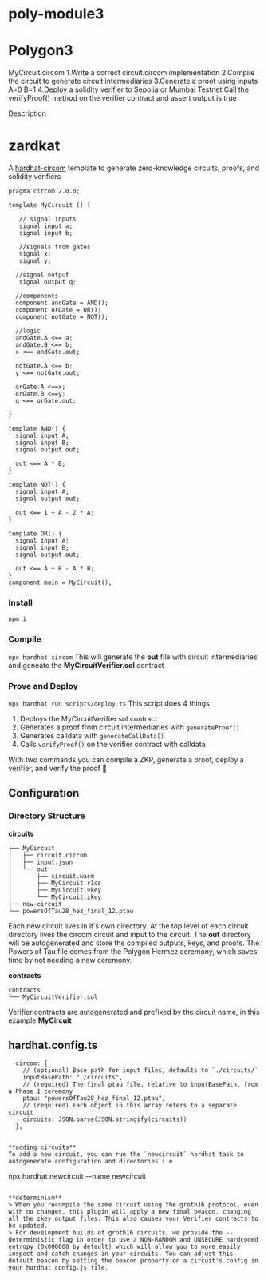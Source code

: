 # poly-module3
# Polygon3

MyCircuit.circom
1.Write a correct circuit.circom implementation
2.Compile the circuit to generate circuit intermediaries
3.Generate a proof using inputs A=0 B=1
4.Deploy a solidity verifier to Sepolia or Mumbai Testnet
Call the verifyProof() method on the verifier contract and assert output is true


Description

# zardkat 

A [hardhat-circom](https://github.com/projectsophon/hardhat-circom) template to generate zero-knowledge circuits, proofs, and solidity verifiers

```
pragma circom 2.0.0;

template MyCircuit () {  

   // signal inputs  
   signal input a;  
   signal input b; 

   //signals from gates
   signal x;  
   signal y;  
 
  //signal output
   signal output q;  

  //components
  component andGate = AND();
  component orGate = OR();
  component notGate = NOT();

  //logic
  andGate.A <== a;
  andGate.B <== b;
  x <== andGate.out; 

  notGate.A <== b;
  y <== notGate.out;

  orGate.A <==x;
  orGate.B <==y;
  q <== orGate.out;
     
}

template AND() {
  signal input A;
  signal input B;
  signal output out;

  out <== A * B;
}

template NOT() {
  signal input A;
  signal output out;

  out <== 1 + A - 2 * A;
}

template OR() {
  signal input A;
  signal input B;
  signal output out;

  out <== A + B - A * B;
}
component main = MyCircuit();

```
### Install
`npm i`

### Compile
`npx hardhat circom` 
This will generate the **out** file with circuit intermediaries and geneate the **MyCircuitVerifier.sol** contract

### Prove and Deploy
`npx hardhat run scripts/deploy.ts`
This script does 4 things  
1. Deploys the MyCircuitVerifier.sol contract
2. Generates a proof from circuit intermediaries with `generateProof()`
3. Generates calldata with `generateCallData()`
4. Calls `verifyProof()` on the verifier contract with calldata

With two commands you can compile a ZKP, generate a proof, deploy a verifier, and verify the proof 🎉

## Configuration
### Directory Structure
**circuits**
```
├── MyCircuit
│   ├── circuit.circom
│   ├── input.json
│   └── out
│       ├── circuit.wasm
│       ├── MyCircuit.r1cs
│       ├── MyCircuit.vkey
│       └── MyCircuit.zkey
├── new-circuit
└── powersOfTau28_hez_final_12.ptau
```
Each new circuit lives in it's own directory. At the top level of each circuit directory lives the circom circuit and input to the circuit.
The **out** directory will be autogenerated and store the compiled outputs, keys, and proofs. The Powers of Tau file comes from the Polygon Hermez ceremony, which saves time by not needing a new ceremony. 


**contracts**
```
contracts
└── MyCircuitVerifier.sol
```
Verifier contracts are autogenerated and prefixed by the circuit name, in this example **MyCircuit**

## hardhat.config.ts
```
  circom: {
    // (optional) Base path for input files, defaults to `./circuits/`
    inputBasePath: "./circuits",
    // (required) The final ptau file, relative to inputBasePath, from a Phase 1 ceremony
    ptau: "powersOfTau28_hez_final_12.ptau",
    // (required) Each object in this array refers to a separate circuit
    circuits: JSON.parse(JSON.stringify(circuits))
  },


**adding circuits**   
To add a new circuit, you can run the `newcircuit` hardhat task to autogenerate configuration and directories i.e  
```
npx hardhat newcircuit --name newcircuit
```

**determinism**
> When you recompile the same circuit using the groth16 protocol, even with no changes, this plugin will apply a new final beacon, changing all the zkey output files. This also causes your Verifier contracts to be updated.
> For development builds of groth16 circuits, we provide the --deterministic flag in order to use a NON-RANDOM and UNSECURE hardcoded entropy (0x000000 by default) which will allow you to more easily inspect and catch changes in your circuits. You can adjust this default beacon by setting the beacon property on a circuit's config in your hardhat.config.js file.
